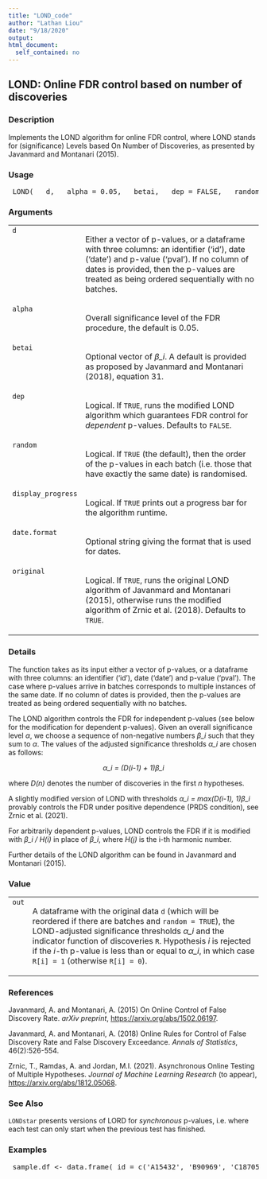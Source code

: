 ```yaml
---
title: "LOND_code"
author: "Lathan Liou"
date: "9/18/2020"
output: 
html_document:
  self_contained: no
---
```




 
<h2>LOND: Online FDR control based on number of discoveries</h2>  <h3>Description</h3>  <p>Implements the LOND algorithm for online FDR control, where LOND stands for (significance) Levels based On Number of Discoveries, as presented by Javanmard and Montanari (2015). </p>   <h3>Usage</h3>  <pre> LOND(   d,   alpha = 0.05,   betai,   dep = FALSE,   random = TRUE,   display_progress = FALSE,   date.format = "%Y-%m-%d",   original = TRUE ) </pre>   <h3>Arguments</h3>  <table summary="R argblock"> <tr valign="top"><td><code>d</code></td> <td> <p>Either a vector of p-values, or a dataframe with three columns: an identifier (&lsquo;id&rsquo;), date (&lsquo;date&rsquo;) and p-value (&lsquo;pval&rsquo;). If no column of dates is provided, then the p-values are treated as being ordered sequentially with no batches.</p> </td></tr> <tr valign="top"><td><code>alpha</code></td> <td> <p>Overall significance level of the FDR procedure, the default is 0.05.</p> </td></tr> <tr valign="top"><td><code>betai</code></td> <td> <p>Optional vector of <i>&beta;_i</i>. A default is provided as proposed by Javanmard and Montanari (2018), equation 31.</p> </td></tr> <tr valign="top"><td><code>dep</code></td> <td> <p>Logical. If <code>TRUE</code>, runs the modified LOND algorithm which guarantees FDR control for <em>dependent</em> p-values. Defaults to <code>FALSE</code>.</p> </td></tr> <tr valign="top"><td><code>random</code></td> <td> <p>Logical. If <code>TRUE</code> (the default), then the order of the p-values in each batch (i.e. those that have exactly the same date) is randomised.</p> </td></tr> <tr valign="top"><td><code>display_progress</code></td> <td> <p>Logical. If <code>TRUE</code> prints out a progress bar for the algorithm runtime.</p> </td></tr> <tr valign="top"><td><code>date.format</code></td> <td> <p>Optional string giving the format that is used for dates.</p> </td></tr> <tr valign="top"><td><code>original</code></td> <td> <p>Logical. If <code>TRUE</code>, runs the original LOND algorithm  of Javanmard and Montanari (2015), otherwise runs the modified algorithm  of Zrnic et al. (2018). Defaults to <code>TRUE</code>.</p> </td></tr> </table>   <h3>Details</h3>  <p>The function takes as its input either a vector of p-values, or a dataframe with three columns: an identifier (&lsquo;id&rsquo;), date (&lsquo;date&rsquo;) and p-value (&lsquo;pval&rsquo;). The case where p-values arrive in batches corresponds to multiple instances of the same date. If no column of dates is provided, then the p-values are treated as being ordered sequentially with no batches. </p> <p>The LOND algorithm controls the FDR for independent p-values (see below for the modification for dependent p-values). Given an overall significance level <i>&alpha;</i>, we choose a sequence of non-negative numbers <i>&beta;_i</i> such that they sum to <i>&alpha;</i>. The values of the adjusted significance thresholds <i>&alpha;_i</i> are chosen as follows: </p> <p style="text-align: center;"><i>&alpha;_i = (D(i-1) + 1)&beta;_i</i></p> <p> where <i>D(n)</i> denotes the number of discoveries in the first <i>n</i> hypotheses. </p> <p>A slightly modified version of LOND with thresholds <i>&alpha;_i = max(D(i-1), 1)&beta;_i</i> provably controls the FDR under positive dependence (PRDS condition), see Zrnic et al. (2021). </p> <p>For arbitrarily dependent p-values, LOND controls the FDR if it is modified with <i>&beta;_i / H(i)</i> in place of <i>&beta;_i</i>, where <i>H(j)</i> is the i-th harmonic number. </p> <p>Further details of the LOND algorithm can be found in Javanmard and Montanari (2015). </p>   <h3>Value</h3>  <table summary="R valueblock"> <tr valign="top"><td><code>out</code></td> <td> <p> A dataframe with the original data <code>d</code> (which will be reordered if there are batches and <code>random = TRUE</code>), the LOND-adjusted significance thresholds <i>&alpha;_i</i> and the indicator function of discoveries <code>R</code>. Hypothesis <i>i</i> is rejected if the <i>i</i>-th p-value is less than or equal to <i>&alpha;_i</i>, in which case <code>R[i] = 1</code>  (otherwise <code>R[i] = 0</code>).</p> </td></tr> </table>   <h3>References</h3>  <p>Javanmard, A. and Montanari, A. (2015) On Online Control of False Discovery Rate. <em>arXiv preprint</em>, <a href="https://arxiv.org/abs/1502.06197">https://arxiv.org/abs/1502.06197</a>. </p> <p>Javanmard, A. and Montanari, A. (2018) Online Rules for Control of False Discovery Rate and False Discovery Exceedance. <em>Annals of Statistics</em>, 46(2):526-554. </p> <p>Zrnic, T., Ramdas, A. and Jordan, M.I. (2021). Asynchronous Online Testing of Multiple Hypotheses. <em>Journal of Machine Learning Research</em> (to appear), <a href="https://arxiv.org/abs/1812.05068">https://arxiv.org/abs/1812.05068</a>. </p>   <h3>See Also</h3>  <p><code>LONDstar</code> presents versions of LORD for <em>synchronous</em> p-values, i.e. where each test can only start when the previous test has finished. </p>   <h3>Examples</h3>  <pre> sample.df &lt;- data.frame( id = c('A15432', 'B90969', 'C18705', 'B49731', 'E99902',     'C38292', 'A30619', 'D46627', 'E29198', 'A41418',     'D51456', 'C88669', 'E03673', 'A63155', 'B66033'), date = as.Date(c(rep('2014-12-01',3),                 rep('2015-09-21',5),                 rep('2016-05-19',2),                 '2016-11-12',                 rep('2017-03-27',4))), pval = c(2.90e-08, 0.06743, 0.01514, 0.08174, 0.00171,         3.60e-05, 0.79149, 0.27201, 0.28295, 7.59e-08,         0.69274, 0.30443, 0.00136, 0.72342, 0.54757))  set.seed(1); LOND(sample.df)  LOND(sample.df, random=FALSE)  set.seed(1); LOND(sample.df, alpha=0.1)  </pre>   </body></html> 

